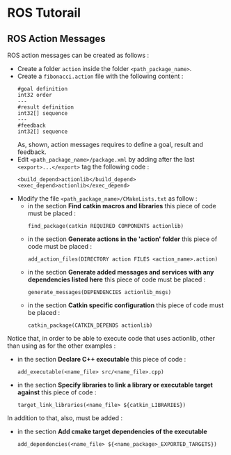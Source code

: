 # ROS Tutorail
## ROS Action Messages
ROS action messages can be created as follows :
- Create a folder `action` inside the folder `<path_package_name>`.
- Create a `fibonacci.action` file with the following content :
    ```
    #goal definition
    int32 order
    ---
    #result definition
    int32[] sequence
    ---
    #feedback
    int32[] sequence
    ```
    As, shown, action messages requires to define a goal, result and feedback.
- Edit `<path_package_name>/package.xml` by adding after the last `<export>...</export>` tag the following code :
    ```
    <build_depend>actionlib</build_depend>
    <exec_depend>actionlib</exec_depend>
    ```
- Modify the file `<path_package_name>/CMakeLists.txt` as follow :
    - in the section **Find catkin macros and libraries** this piece of code must be placed : 
        ```
        find_package(catkin REQUIRED COMPONENTS actionlib)
        ```
    - in the section **Generate actions in the 'action' folder** this piece of code must be placed :
        ```
        add_action_files(DIRECTORY action FILES <action_name>.action)
        ```
    - in the section **Generate added messages and services with any dependencies listed here** this piece of code must be placed :    
        ```
        generate_messages(DEPENDENCIES actionlib_msgs)
        ```
    - in the section **Catkin specific configuration** this piece of code must be placed : 
        ```
        catkin_package(CATKIN_DEPENDS actionlib)
        ```

Notice that, in order to be able to execute code that uses actionlib, other than using as for the other examples :
- in the section **Declare C++ executable** this piece of code :
    ```
    add_executable(<name_file> src/<name_file>.cpp)
    ```
- in the section **Specify libraries to link a library or executable target against** this piece of code  :
    ```
    target_link_libraries(<name_file> ${catkin_LIBRARIES})
    ```

In addition to that, also, must be added :
- in the section **Add cmake target dependencies of the executable**
    ```
    add_dependencies(<name_file> ${<name_package>_EXPORTED_TARGETS})
    ```
